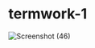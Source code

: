 # termwork-1

![Screenshot (46)](https://user-images.githubusercontent.com/117889978/217546869-1b15405f-4c2f-40cd-869a-ff3f2f8fbac6.png)
